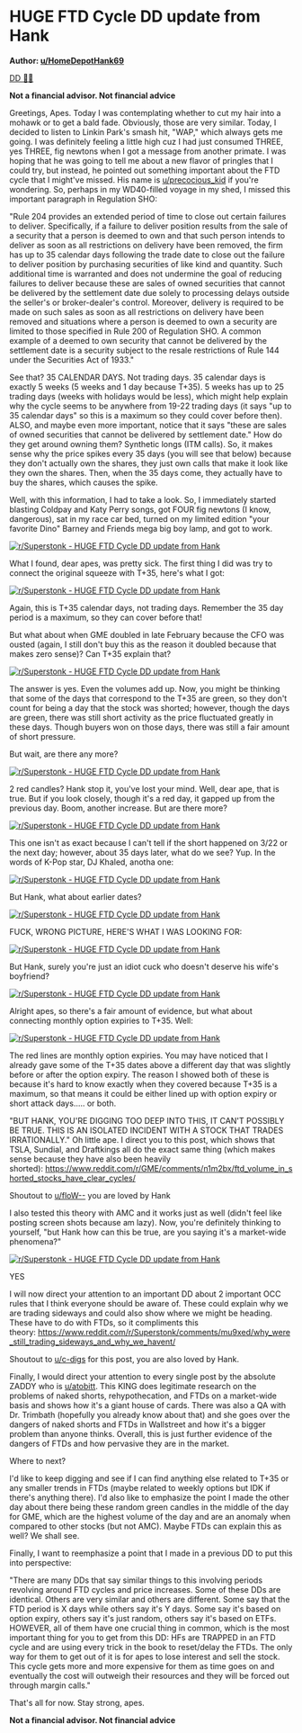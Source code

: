 HUGE FTD Cycle DD update from Hank
==================================

**Author: [u/HomeDepotHank69](https://www.reddit.com/user/HomeDepotHank69/)**

[DD 👨‍🔬](https://www.reddit.com/r/Superstonk/search?q=flair_name%3A%22DD%20%F0%9F%91%A8%E2%80%8D%F0%9F%94%AC%22&restrict_sr=1)

**********Not a financial advisor. Not financial advice**********

Greetings, Apes. Today I was contemplating whether to cut my hair into a mohawk or to get a bald fade. Obviously, those are very similar. Today, I decided to listen to Linkin Park's smash hit, "WAP," which always gets me going. I was definitely feeling a little high cuz I had just consumed THREE, yes THREE, fig newtons when I got a message from another primate. I was hoping that he was going to tell me about a new flavor of pringles that I could try, but instead, he pointed out something important about the FTD cycle that I might've missed. His name is [u/precocious_kid](https://www.reddit.com/u/precocious_kid/) if you're wondering. So, perhaps in my WD40-filled voyage in my shed, I missed this important paragraph in Regulation SHO:

"Rule 204 provides an extended period of time to close out certain failures to deliver. Specifically, if a failure to deliver position results from the sale of a security that a person is deemed to own and that such person intends to deliver as soon as all restrictions on delivery have been removed, the firm has up to 35 calendar days following the trade date to close out the failure to deliver position by purchasing securities of like kind and quantity. Such additional time is warranted and does not undermine the goal of reducing failures to deliver because these are sales of owned securities that cannot be delivered by the settlement date due solely to processing delays outside the seller's or broker-dealer's control. Moreover, delivery is required to be made on such sales as soon as all restrictions on delivery have been removed and situations where a person is deemed to own a security are limited to those specified in Rule 200 of Regulation SHO. A common example of a deemed to own security that cannot be delivered by the settlement date is a security subject to the resale restrictions of Rule 144 under the Securities Act of 1933."

See that? 35 CALENDAR DAYS. Not trading days. 35 calendar days is exactly 5 weeks (5 weeks and 1 day because T+35). 5 weeks has up to 25 trading days (weeks with holidays would be less), which might help explain why the cycle seems to be anywhere from 19-22 trading days (it says "up to 35 calendar days" so this is a maximum so they could cover before then). ALSO, and maybe even more important, notice that it says "these are sales of owned securities that cannot be delivered by settlement date." How do they get around owning them? Synthetic longs (ITM calls). So, it makes sense why the price spikes every 35 days (you will see that below) because they don't actually own the shares, they just own calls that make it look like they own the shares. Then, when the 35 days come, they actually have to buy the shares, which causes the spike.

Well, with this information, I had to take a look. So, I immediately started blasting Coldpay and Katy Perry songs, got FOUR fig newtons (I know, dangerous), sat in my race car bed, turned on my limited edition "your favorite Dino" Barney and Friends mega big boy lamp, and got to work.

[![r/Superstonk - HUGE FTD Cycle DD update from Hank](https://preview.redd.it/7hekhuhezbw61.png?width=480&format=png&auto=webp&s=9b9b0714c98a768160c957600c2df356270066d4)](https://preview.redd.it/7hekhuhezbw61.png?width=480&format=png&auto=webp&s=9b9b0714c98a768160c957600c2df356270066d4)

What I found, dear apes, was pretty sick. The first thing I did was try to connect the original squeeze with T+35, here's what I got:

[![r/Superstonk - HUGE FTD Cycle DD update from Hank](https://preview.redd.it/872h1c9nrbw61.png?width=1304&format=png&auto=webp&s=236d3a9ac98968e2a8ed234219e97d7c2aae6d4e)](https://preview.redd.it/872h1c9nrbw61.png?width=1304&format=png&auto=webp&s=236d3a9ac98968e2a8ed234219e97d7c2aae6d4e)

Again, this is T+35 calendar days, not trading days. Remember the 35 day period is a maximum, so they can cover before that!

But what about when GME doubled in late February because the CFO was ousted (again, I still don't buy this as the reason it doubled because that makes zero sense)? Can T+35 explain that?

[![r/Superstonk - HUGE FTD Cycle DD update from Hank](https://preview.redd.it/jkwvy9gosbw61.png?width=1314&format=png&auto=webp&s=efbff74687e4f9c54b644adff7aa0364546e7503)](https://preview.redd.it/jkwvy9gosbw61.png?width=1314&format=png&auto=webp&s=efbff74687e4f9c54b644adff7aa0364546e7503)

The answer is yes. Even the volumes add up. Now, you might be thinking that some of the days that correspond to the T+35 are green, so they don't count for being a day that the stock was shorted; however, though the days are green, there was still short activity as the price fluctuated greatly in these days. Though buyers won on those days, there was still a fair amount of short pressure.

But wait, are there any more?

[![r/Superstonk - HUGE FTD Cycle DD update from Hank](https://preview.redd.it/4ad6ns8atbw61.png?width=1306&format=png&auto=webp&s=e0f55ad71a54ad16c8f924915714afda6d2fb5b7)](https://preview.redd.it/4ad6ns8atbw61.png?width=1306&format=png&auto=webp&s=e0f55ad71a54ad16c8f924915714afda6d2fb5b7)

2 red candles? Hank stop it, you've lost your mind. Well, dear ape, that is true. But if you look closely, though it's a red day, it gapped up from the previous day. Boom, another increase. But are there more?

[![r/Superstonk - HUGE FTD Cycle DD update from Hank](https://preview.redd.it/p6fp1cnptbw61.png?width=1312&format=png&auto=webp&s=56d2d75839115e5c171a96c571e2b13591a8553a)](https://preview.redd.it/p6fp1cnptbw61.png?width=1312&format=png&auto=webp&s=56d2d75839115e5c171a96c571e2b13591a8553a)

This one isn't as exact because I can't tell if the short happened on 3/22 or the next day; however, about 35 days later, what do we see? Yup. In the words of K-Pop star, DJ Khaled, anotha one:

[![r/Superstonk - HUGE FTD Cycle DD update from Hank](https://preview.redd.it/eyc5ol34ubw61.png?width=1310&format=png&auto=webp&s=adb194a03affc13a5129781e495a98e23dc7fa0d)](https://preview.redd.it/eyc5ol34ubw61.png?width=1310&format=png&auto=webp&s=adb194a03affc13a5129781e495a98e23dc7fa0d)

But Hank, what about earlier dates?

[![r/Superstonk - HUGE FTD Cycle DD update from Hank](https://preview.redd.it/rlkwi73szbw61.png?width=800&format=png&auto=webp&s=90bd5f7f062a4598415fada969220e46b1006f16)](https://preview.redd.it/rlkwi73szbw61.png?width=800&format=png&auto=webp&s=90bd5f7f062a4598415fada969220e46b1006f16)

FUCK, WRONG PICTURE, HERE'S WHAT I WAS LOOKING FOR:

[![r/Superstonk - HUGE FTD Cycle DD update from Hank](https://preview.redd.it/kg8r7bqrubw61.png?width=1318&format=png&auto=webp&s=13a3fe685de3cfc8652f37fdb75041d3b2ec4596)](https://preview.redd.it/kg8r7bqrubw61.png?width=1318&format=png&auto=webp&s=13a3fe685de3cfc8652f37fdb75041d3b2ec4596)

But Hank, surely you're just an idiot cuck who doesn't deserve his wife's boyfriend?

[![r/Superstonk - HUGE FTD Cycle DD update from Hank](https://preview.redd.it/eru5zl7bvbw61.png?width=1481&format=png&auto=webp&s=e949415c93aaf62716007ce995643e37267496f2)](https://preview.redd.it/eru5zl7bvbw61.png?width=1481&format=png&auto=webp&s=e949415c93aaf62716007ce995643e37267496f2)

Alright apes, so there's a fair amount of evidence, but what about connecting monthly option expiries to T+35. Well:

[![r/Superstonk - HUGE FTD Cycle DD update from Hank](https://preview.redd.it/vu7yjac7wbw61.png?width=1322&format=png&auto=webp&s=c32cbaad0bdb50c1d51b385849b0d3097078b9ba)](https://preview.redd.it/vu7yjac7wbw61.png?width=1322&format=png&auto=webp&s=c32cbaad0bdb50c1d51b385849b0d3097078b9ba)

The red lines are monthly option expiries. You may have noticed that I already gave some of the T+35 dates above a different day that was slightly before or after the option expiry. The reason I showed both of these is because it's hard to know exactly when they covered because T+35 is a maximum, so that means it could be either lined up with option expiry or short attack days..... or both.

"BUT HANK, YOU'RE DIGGING TOO DEEP INTO THIS, IT CAN'T POSSIBLY BE TRUE. THIS IS AN ISOLATED INCIDENT WITH A STOCK THAT TRADES IRRATIONALLY." Oh little ape. I direct you to this post, which shows that TSLA, Sundial, and Draftkings all do the exact same thing (which makes sense because they have also been heavily shorted): <https://www.reddit.com/r/GME/comments/n1m2bx/ftd_volume_in_shorted_stocks_have_clear_cycles/>

Shoutout to [u/floW--](https://www.reddit.com/u/floW--/) you are loved by Hank

I also tested this theory with AMC and it works just as well (didn't feel like posting screen shots because am lazy). Now, you're definitely thinking to yourself, "but Hank how can this be true, are you saying it's a market-wide phenomena?"

[![r/Superstonk - HUGE FTD Cycle DD update from Hank](https://preview.redd.it/vj65861nxbw61.png?width=320&format=png&auto=webp&s=b76b2a3311140af633c8e7f644c5d3a5fa840904)](https://preview.redd.it/vj65861nxbw61.png?width=320&format=png&auto=webp&s=b76b2a3311140af633c8e7f644c5d3a5fa840904)

YES

I will now direct your attention to an important DD about 2 important OCC rules that I think everyone should be aware of. These could explain why we are trading sideways and could also show where we might be heading. These have to do with FTDs, so it compliments this theory: <https://www.reddit.com/r/Superstonk/comments/mu9xed/why_were_still_trading_sideways_and_why_we_havent/>

Shoutout to [u/c-digs](https://www.reddit.com/u/c-digs/) for this post, you are also loved by Hank.

Finally, I would direct your attention to every single post by the absolute ZADDY who is [u/atobitt](https://www.reddit.com/u/atobitt/). This KING does legitimate research on the problems of naked shorts, rehypothecation, and FTDs on a market-wide basis and shows how it's a giant house of cards. There was also a QA with Dr. Trimbath (hopefully you already know about that) and she goes over the dangers of naked shorts and FTDs in Wallstreet and how it's a bigger problem than anyone thinks. Overall, this is just further evidence of the dangers of FTDs and how pervasive they are in the market.

Where to next?

I'd like to keep digging and see if I can find anything else related to T+35 or any smaller trends in FTDs (maybe related to weekly options but IDK if there's anything there). I'd also like to emphasize the point I made the other day about there being these random green candles in the middle of the day for GME, which are the highest volume of the day and are an anomaly when compared to other stocks (but not AMC). Maybe FTDs can explain this as well? We shall see.

Finally, I want to reemphasize a point that I made in a previous DD to put this into perspective:

"There are many DDs that say similar things to this involving periods revolving around FTD cycles and price increases. Some of these DDs are identical. Others are very similar and others are different. Some say that the FTD period is X days while others say it's Y days. Some say it's based on option expiry, others say it's just random, others say it's based on ETFs. HOWEVER, all of them have one crucial thing in common, which is the most important thing for you to get from this DD: HFs are TRAPPED in an FTD cycle and are using every trick in the book to reset/delay the FTDs. The only way for them to get out of it is for apes to lose interest and sell the stock. This cycle gets more and more expensive for them as time goes on and eventually the cost will outweigh their resources and they will be forced out through margin calls."

That's all for now. Stay strong, apes.

**********Not a financial advisor. Not financial advice**********
